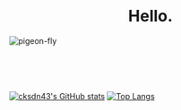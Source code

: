 <br/>
<h1 align="center">Hello.</h1>
  
![pigeon-fly](https://user-images.githubusercontent.com/101384306/200125403-14b7b951-3709-453d-9d3d-c50c2d81845d.gif)

  
<br/><br/><br/><br/>
[![cksdn43's GitHub stats](https://github-readme-stats.vercel.app/api?username=cksdn43&show_icons=true)](https://github.com/cksdn43)
[![Top Langs](https://github-readme-stats.vercel.app/api/top-langs/?username=cksdn43&langs_count=8)](https://github.com/cksdn43)

